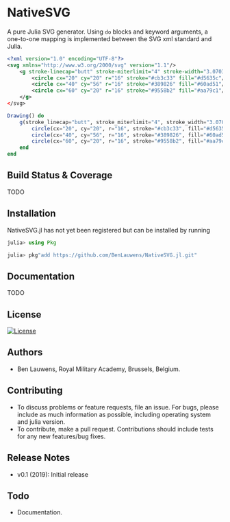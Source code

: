 # NativeSVG

A pure Julia SVG generator. Using `do` blocks and keyword arguments, a one-to-one mapping is implemented between the SVG xml standard and Julia.

```xml
<?xml version="1.0" encoding="UTF-8"?>
<svg xmlns="http://www.w3.org/2000/svg" version="1.1"/>
    <g stroke-linecap="butt" stroke-miterlimit="4" stroke-width="3.0703125">
        <circle cx="20" cy="20" r="16" stroke="#cb3c33" fill="#d5635c"/>
        <circle cx="40" cy="56" r="16" stroke="#389826" fill="#60ad51"/>
        <circle cx="60" cy="20" r="16" stroke="#9558b2" fill="#aa79c1"/>
    </g>
</svg>
```

```julia
Drawing() do
    g(stroke_linecap="butt", stroke_miterlimit="4", stroke_width="3.0703125") do
        circle(cx="20", cy="20", r="16", stroke="#cb3c33", fill="#d5635c")
        circle(cx="40", cy="56", r="16", stroke="#389826", fill="#60ad51")
        circle(cx="60", cy="20", r="16", stroke="#9558b2", fill="#aa79c1")
    end
end
```

## Build Status & Coverage

TODO

## Installation

NativeSVG.jl has not yet been registered but can be installed by running

```julia
julia> using Pkg

julia> pkg"add https://github.com/BenLauwens/NativeSVG.jl.git"

```

## Documentation

TODO

## License

[![License](http://img.shields.io/badge/license-MIT-brightgreen.svg?style=flat)](LICENSE.md)

## Authors

* Ben Lauwens, Royal Military Academy, Brussels, Belgium.

## Contributing

* To discuss problems or feature requests, file an issue. For bugs, please include as much information as possible, including operating system and julia version.
* To contribute, make a pull request. Contributions should include tests for any new features/bug fixes.

## Release Notes

* v0.1 (2019): Initial release

## Todo

* Documentation.
